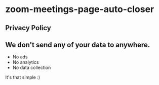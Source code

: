 # zoom-meetings-page-auto-closer

## Privacy Policy

## __We don't send any of your data to anywhere.__

- No ads
- No analytics
- No data collection

It's that simple :)
